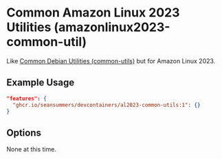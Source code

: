# Common Amazon Linux 2023 Utilities (amazonlinux2023-common-util)

Like [Common Debian Utilities (common-utils)](https://github.com/devcontainers/features/tree/main/src/common-utils) but for Amazon Linux 2023.


## Example Usage

```json
"features": {
  "ghcr.io/seansummers/devcontainers/al2023-common-utils:1": {}
}
```

## Options

None at this time.
